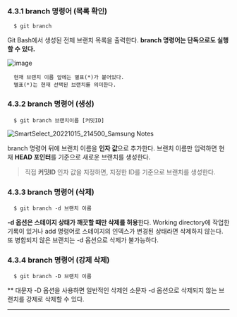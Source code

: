 ### 4.3.1 branch 명령어 (목록 확인)  
      $ git branch  
Git Bash에서 생성된 전체 브랜치 목록을 출력한다. **branch 명령어는 단독으로도 실행할 수 있다.**

![image](https://user-images.githubusercontent.com/106071689/195995055-a850eb75-6a2f-4203-808b-fdb852b12743.png)  

      현재 브랜치 이름 앞에는 별표(*)가 붙어있다.
      별표(*)는 현재 선택된 브랜치를 의미한다. 

### 4.3.2 branch 명령어 (생성)
      $ git branch 브랜치이름 [커밋ID]
      
![SmartSelect_20221015_214500_Samsung Notes](https://user-images.githubusercontent.com/106071689/195987218-0c0e9fca-f1ac-4bb9-a34b-9ed539e53319.jpg)

branch 명령어 뒤에 브랜치 이름을 **인자 값**으로 추가한다. 브랜치 이름만 입력하면 현재 **HEAD 포인터**를 기준으로 새로운 브랜치를 생성한다.  
> 직접 **커밋ID** 인자 값을 지정하면, 지정한 ID를 기준으로 브랜치를 생성한다.

### 4.3.3 branch 명령어 (삭제)  

      $ git branch -d 브랜치 이름 

**-d 옵션은 스테이지 상태가 깨끗할 때만 삭제를 허용**한다. Working directory에 작업한 기록이 있거나 add 명령어로 스테이지의 인덱스가 변경된 상태라면 삭제하지 않는다. 또 병합되지 않은 브랜치는 -d 옵션으로 삭제가 불가능하다.

### 4.3.4 branch 명령어 (강제 삭제)  

      $ git branch -D 브랜치 이름 

** 대문자 -D 옵션을 사용하면 일반적인 삭제인 소문자 -d 옵션으로 삭제되지 않는 브랜치를 강제로 삭제할 수 있다.
<hr>
